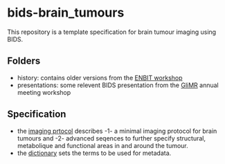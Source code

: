 # bids-brain_tumours

This repository is a template specification for brain tumour imaging using BIDS.

## Folders

- history: contains older versions from the [ENBIT workshop](https://github.com/EN-Brain-Imaging-of-Tumours/doc)
- presentations: some relevent BIDS presentation from the [GliMR](https://glimr.eu/) annual meeting workshop

## Specification

- the [imaging prtocol](https://github.com/CPernet/bids-brain_tumours/blob/main/imaging_protocol.md) describes -1- a minimal imaging protocol for brain tumours and -2- advanced seqences to further specify structural, metabolique and functional areas in and around the tumour.
- the [dictionary](https://github.com/CPernet/bids-brain_tumours/blob/main/dictionary.md) sets the terms to be used for metadata.

